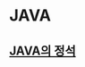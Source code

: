 # JAVA

## [JAVA의 정석](https://github.com/JeHa-An/KOSTA/blob/main/JAVA%EC%9D%98%20%EC%A0%95%EC%84%9D/JAVA%EC%9D%98%20%EC%A0%95%EC%84%9D.md "JAVA의 정석")
